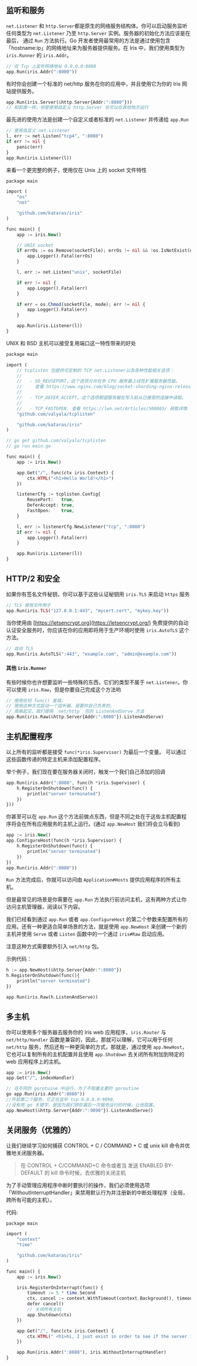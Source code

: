 ## 监听和服务

`net.Listener` 和 `http.Server`都是原生的网络服务结构体。你可以启动服务监听任何类型为 `net.Listener` 乃至 `http.Server` 实例。服务器的初始化方法应该是在最后， 通过 `Run` 方法执行。Go 开发者使用最常用的方法是通过使用包含「hostname:ip」的网络地址来为服务器提供服务。在 Iris 中，我们使用类型为 `iris.Runner` 的 `iris.Addr`。

```php
// 在 Tcp 上监听网络地址 0.0.0.0:8080
app.Run(iris.Addr(":8080"))
```

有时你会创建一个标准的 net/http 服务在你的应用中，并且使用它为你的 Iris 网站提供服务。

```php
app.Run(iris.Server(&http.Server{Addr:":8080"}))
// 和前面一样，但是使用自定义 http.Server 也可以在其他地方运行
```

最先进的使用方法是创建一个自定义或者标准的 `net.Listener` 并传递给 `app.Run`

```php
// 使用自定义 net.Listener
l, err := net.Listen("tcp4", ":8080")
if err != nil {
    panic(err)
}
app.Run(iris.Listener(l))
```

来看一个更完整的例子，使用仅在 Unix 上的 socket 文件特性

```php
package main

import (
    "os"
    "net"

    "github.com/kataras/iris"
)

func main() {
    app := iris.New()

    // UNIX socket
    if errOs := os.Remove(socketFile); errOs != nil && !os.IsNotExist(errOs) {
        app.Logger().Fatal(errOs)
    }

    l, err := net.Listen("unix", socketFile)

    if err != nil {
        app.Logger().Fatal(err)
    }

    if err = os.Chmod(socketFile, mode); err != nil {
        app.Logger().Fatal(err)
    }

    app.Run(iris.Listener(l))
}
```

UNIX 和 BSD 主机可以接受复用端口这一特性带来的好处

```php
package main

import (
    // tcplisten 包提供可定制的 TCP net.Listener以及各种性能相关选项：
    //
    //   - SO_REUSEPORT。这个选项允许在多 CPU 服务器上线性扩展服务器性能。
    //     查看 https://www.nginx.com/blog/socket-sharding-nginx-release-1-9-1/ 了解详情.
    //
    //   - TCP_DEFER_ACCEPT。这个选项期望服务器在写入前从已接受的连接中读取。
    //
    //   - TCP_FASTOPEN. 查看 https://lwn.net/Articles/508865/ 获取详情
    "github.com/valyala/tcplisten"

    "github.com/kataras/iris"
)

// go get github.com/valyala/tcplisten
// go run main.go

func main() {
    app := iris.New()

    app.Get("/", func(ctx iris.Context) {
        ctx.HTML("<h1>Hello World!</h1>")
    })

    listenerCfg := tcplisten.Config{
        ReusePort:   true,
        DeferAccept: true,
        FastOpen:    true,
    }

    l, err := listenerCfg.NewListener("tcp", ":8080")
    if err != nil {
        app.Logger().Fatal(err)
    }

    app.Run(iris.Listener(l))
}
```

## HTTP/2 和安全

如果你有签名文件秘钥，你可以基于这些认证秘钥用 `iris.TLS` 来启动 `https` 服务

```php
// TLS 使用文件例子
app.Run(iris.TLS("127.0.0.1:443", "mycert.cert", "mykey.key"))
```

当你使用由 [https://letsencrypt.org](https://letsencrypt.org/) 免费提供的自动认证安全服务时，你应该在你的应用即将用于生产环境时使用 `iris.AutoTLS` 这个方法。

```php
// 自动 TLS
app.Run(iris.AutoTLS(":443", "example.com", "admin@example.com"))
```

#### 其他 `iris.Runner`

有些时候你也许想要监听一些特殊的东西，它们的类型不属于 `net.Listener`。你可以使用 `iris.Raw`，但是你要自己完成这个方法哟

```php
// 使用任何 func() 差错，
// 使用这种方式启动一个监听器，是要你自己负责的，
// 简单起见，我们使用 `net/http` 包的 ListenAndServe 方法
app.Run(iris.Raw(&http.Server{Addr:":8080"}).ListenAndServe)
```

## 主机配置程序

以上所有的监听都是接受 `func(*iris.Supervisor)` 为最后一个变量。 可以通过这些函数传递的特定主机来添加配置程序。

举个例子，我们现在要在服务器关闭时，触发一个我们自己添加的回调

```php
app.Run(iris.Addr(":8080", func(h *iris.Supervisor) {
    h.RegisterOnShutdown(func() {
        println("server terminated")
    })
}))
```

你甚至可以在 `app.Run` 这个方法前做点东西，但是不同之处在于这些主机配置程序将会在所有应用服务的主机上运行。(通过 `app.NewHost` 我们将会立马看到)

```php
app := iris.New()
app.ConfigureHost(func(h *iris.Supervisor) {
    h.RegisterOnShutdown(func() {
        println("server terminated")
    })
})
app.Run(iris.Addr(":8080"))
```

`Run` 方法完成后，你就可以访问由 `Application#Hosts` 提供应用程序的所有主机。

但是最常见的场景是你需要在 `app.Run` 方法执行前访问主机，这有两种方式让你访问主机管理器，阅读以下内容。

我们已经看到通过 `app.Run` 或者 `app.ConfigureHost` 的第二个参数来配置所有的应用。还有一种更适合简单场景的方法，就是使用 `app.NewHost` 来创建一个新的主机并使用 `Serve` 或者 `Listen` 函数中的一个通过 `iris#Raw` 启动应用。

注意这种方式需要额外引入 `net/http` 包。

示例代码：

```php
h := app.NewHost(&http.Server{Addr:":8080"})
h.RegisterOnShutdown(func(){
    println("server terminated")
})

app.Run(iris.Raw(h.ListenAndServe))
```

## 多主机

你可以使用多个服务器去服务你的 Iris web 应用程序，`iris.Router` 与 `net/http/Handler` 函数是兼容的，因此，那就可以理解，它可以用于任何 `net/http` 服务，然后还有一种更简单的方式，那就是，通过使用 `app.NewHost`，它也可以复制所有的主机配置并且使用 `app.Shutdown` 去关闭所有附加到特定的 web 应用程序上的主机。

```php
app := iris.New()
app.Get("/", indexHandler)

// 在不同的 gorotuine 中运行，为了不阻塞主要的 goroutine
go app.Run(iris.Addr(":8080"))
//开启第二个服务，它正在监听 tcp 0.0.0.0:9090,
//没有用 go 关键字，是因为我们想在最后一次服务运行的时候，让他阻塞。
app.NewHost(&http.Server{Addr:":9090"}).ListenAndServe()
```

## 关闭服务（优雅的）

让我们继续学习如何捕获 CONTROL + C / COMMAND + C 或 unix kill 命令并优雅地关闭服务器。

> 在 CONTROL + C/COMMAND+C 命令或者当 发送 ENABLED BY-DEFAULT 的 kill 命令时候，去优雅的关闭主机

为了手动管理应用程序中断时要执行的操作，我们必须使用选项「WithoutInterruptHandler」来禁用默认行为并注册新的中断处理程序（全局，跨所有可能的主机）。

代码:

```php
package main

import (
    "context"
    "time"

    "github.com/kataras/iris"
)

func main() {
    app := iris.New()

    iris.RegisterOnInterrupt(func() {
        timeout := 5 * time.Second
        ctx, cancel := context.WithTimeout(context.Background(), timeout)
        defer cancel()
        // 关闭所有主机
        app.Shutdown(ctx)
    })

    app.Get("/", func(ctx iris.Context) {
        ctx.HTML(" <h1>hi, I just exist in order to see if the server is closed</h1>")
    })

    app.Run(iris.Addr(":8080"), iris.WithoutInterruptHandler)
}
```